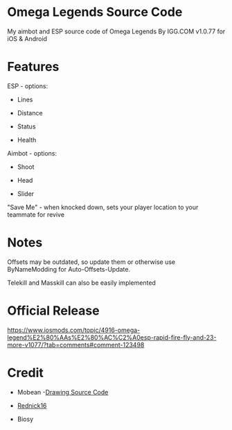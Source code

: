 # Omega Legends Source Code
My aimbot and ESP source code of Omega Legends By IGG.COM v1.0.77 for iOS & Android
# Features
ESP - options:

  * Lines
  
  * Distance
  
  * Status
  
  * Health

Aimbot - options:

  * Shoot
  
  * Head
  
  * Slider
  
 "Save Me" - when knocked down, sets your player location to your teammate for revive
 
 # Notes
 Offsets may be outdated, so update them or otherwise use ByNameModding for Auto-Offsets-Update.
 
 Telekill and Masskill can also be easily implemented 
 
 # Official Release
 https://www.iosmods.com/topic/4916-omega-legend%E2%80%AAs%E2%80%AC%C2%A0esp-rapid-fire-fly-and-23-more-v1077/?tab=comments#comment-123498
 
 
 # Credit
 * Mobean -[Drawing Source Code](https://github.com/zeno544/esp-source-code-for-ios)
 
 * [Rednick16](https://github.com/Rednick16)
 
 * Biosy
 
